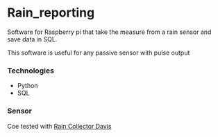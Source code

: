 # Rain_reporting  

Software for Raspberry pi that take the measure from a rain sensor and save data in SQL.

This software is useful for any passive sensor with pulse output  

### Technologies
- Python
- SQL


### Sensor 
Coe tested with [Rain Collector Davis](https://www.davisinstruments.com/product/rain-collector-with-flat-base-for-vantage-pro2/)
